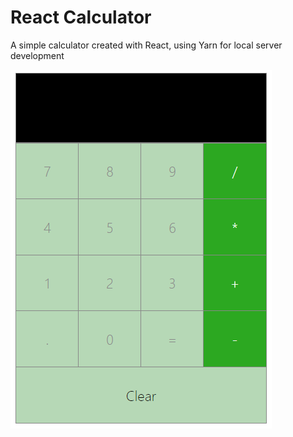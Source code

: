 # React Calculator
A simple calculator created with React, using Yarn for local server development

![](images/reactcalc-snip.PNG)



